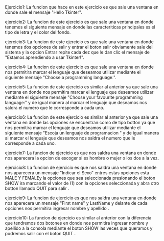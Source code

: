 Ejercicio1:
La funcion que hace en este ejercicio es que sale una ventana en donde sale el mensaje "Hello Tkinter".

ejercicio2:
La funcion de este ejercicio es que sale una ventana en donde tenemos el siguiente mensaje
en donde las caracteriticas principales es el tipo de letra y el color del fondo. 

ejercicio3:
La funcion de este ejercicio es que sale una ventana en donde tenemos dos opciones de salir y entrar el boton salir obviamente sale del sistema y la opcion Entrar repite cada dez que le dan clic el mensaje de "Estamos aprendiendo a usar Tkinter!". 

ejercicio4:
La funcion de este ejercicio es que sale una ventana en donde nos permitira marcar el lenguaje que deseamos utilizar mediante el siguiente mensaje "Choose a programming language:". 

ejercicio5:
La funcion de este ejercicio es similar al anterior ya que sale una ventana en donde nos permitira marcar el lenguaje que deseamos utilizar mediante el siguiente mensaje "Choose your favourite programming language:" y de igual manera al marcar el lenguaje que deseamos nos saldra el numero que le corresponde a cada uno. 

ejercicio6:
La funcion de este ejercicio es similar al anterior ya que sale una ventana en donde las opciones se encuentran como de tipo botton ya que nos permitira marcar el lenguaje que deseamos utilizar mediante el siguiente mensaje "Escoja un lenguaje de programacion " y de igual manera al marcar el lenguaje que deseamos nos saldra el numero que le corresponde a cada uno. 

ejercicio7:
La funcion de ejercicio es que nos saldra una ventana en donde nos aparecera la opcion de escoger si es hombre o mujer o los dos a la vez. 

ejercicio8:
La funcion de ejercicio es que nos saldra una ventana en donde nos aparecera un mensaje "Indicar el Sexo" entres estas opciones esta MALE Y  FEMALEy la opciones que sea seleccionada presionando el boton SHOW ira marcando el valor de (1) con la opciones seleccionada y abra otro botton llamado QUIT para salir . 


ejercicio9:
La funcion de ejercicio es que nos saldra una ventana en donde nos aparecera un mensaje "First name" y LastName y delante de cada opciones nos permitira ingresar nombre y apellido . 

ejercicio10:
La funcion de ejercicio es similar al anterior con la diferencia que tendremos dos botones en donde nos permitira ingresar nombre y apellido a la consola mediante el boton SHOW las veces que queramos y podremos salir con el boton QUIT . 




